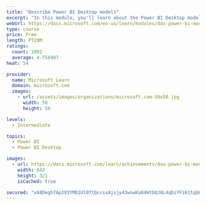 ```yaml
---
title: "Describe Power BI Desktop models"
excerpt: "In this module, you'll learn about the Power BI Desktop model structure, star schema design basics, analytics queries, and report visual configuration. This module provides a strong foundation on which you can learn to optimize model designs and add model calculations."
webUrl: https://docs.microsoft.com/en-us/learn/modules/dax-power-bi-models/
type: course
price: Free
length: PT20M
ratings:
  count: 1002
  average: 4.756487
heat: 54

provider:
  name: Microsoft Learn
  domain: microsoft.com
  images:
    - url: /assets/images/organizations/microsoft.com-50x50.jpg
      width: 50
      height: 50

levels:
  - Intermediate

topics:
  - Power BI
  - Power BI Desktop

images:
  - url: https://docs.microsoft.com/learn/achievements/dax-power-bi-models-social.png
    width: 643
    height: 321
    isCached: true

secured: "xA8Degh7Ap293YMD1Ul07tQccsxAjsjy43wnwKa84HtbQJ6L4qbiYFi61tqbKcbj6g/RQWJv1lU5PYvIbU/LjLCEvDZXOEUhApO8NhKE4zK/4Hhncnt5cW3jMrBFut7AUJkEg5WfILobK3QICM4majTA6sENXlbLoz4LqqzKBz29Qd+lh/eWmBFURaoBRby+FSMKgdfMuNcKzM6HqUcAH71ghaqGrUoYwCqmpdy9A53vsbqHqDZ55jFREnU84MOroQM+cVCV7AJY4bXAqymCBFyh/mMDYR630lC8eKHt5T+V4Gc+bv7F9qWDX2irllJQJG+a975z2oDeDMb5ouhfHLVOcXfQBxZQYCux4clIUbod7k+DoSZXFGSLNd2mCqcbcawdIR0L8dGCKSte4C6wA8RyCmCmLMtNW38AKd7RoK4=;WVXHk3aeCJe9smdza9AIgA=="
---
```


